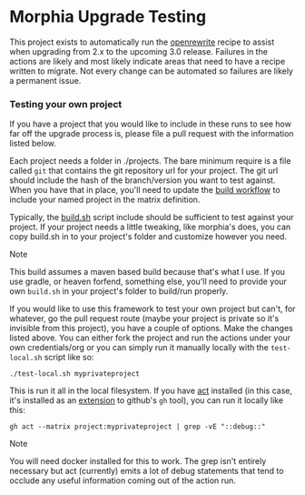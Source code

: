 # Morphia Upgrade Testing
This project exists to automatically run the [openrewrite](https://docs.openrewrite.org/) recipe to assist when upgrading from 2.x to 
the upcoming 3.0 release.  Failures in the actions are likely and most likely indicate areas that need to have a recipe written to 
migrate.  Not every change can be automated so failures are likely a permanent issue.  

### Testing your own project
If you have a project that you would like to include in these runs to see how far off the upgrade process is, please file a pull request with 
the information listed below.

Each project needs a folder in ./projects.  The bare minimum require is a file called `git` that contains the git repository url 
for your project.  The git url should include the hash of the branch/version you want to test against.  When you have that in place, 
you'll need to update the [build workflow](.github/workflows/build.yml) to include your named project in the matrix definition.

Typically, the [build.sh](build.sh) script include should be sufficient to test against your project.  If your project 
needs a little tweaking, like morphia's does, you can copy build.sh in to your project's folder and customize however you need.

> [!NOTE]
> This build assumes a maven based build because that's what I use.  If you use gradle, or heaven forfend, something else, you'll need 
> to provide your own `build.sh` in your project's folder to build/run properly.

If you would like to use this framework to test your own project but can't, for whatever, go the pull request route (maybe your project is 
private so it's invisible from this project), you have a couple of options.  Make the changes listed above.  You can either fork the 
project and run the actions under your own credentials/org or you can simply run it manually locally with the `test-local.sh` script like so:

```shell
./test-local.sh myprivateproject
```

This is run it all in the local filesystem.  If you have [act](https://github.com/nektos/act) installed (in this case, it's installed as 
an [extension]() to github's `gh` tool), you can run it locally like this:

```shell
gh act --matrix project:myprivateproject | grep -vE "::debug::"
```

> [!NOTE]
> You will need docker installed for this to work. The grep isn't entirely necessary but act (currently) emits a lot of debug statements that tend to occlude any useful information coming out of the action run.

